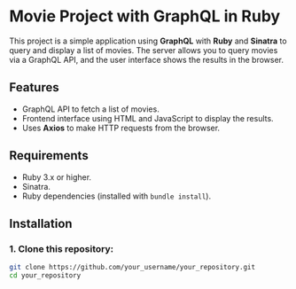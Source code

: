 # Movie Project with GraphQL in Ruby

This project is a simple application using **GraphQL** with **Ruby** and **Sinatra** to query and display a list of movies. The server allows you to query movies via a GraphQL API, and the user interface shows the results in the browser.

## Features

- GraphQL API to fetch a list of movies.
- Frontend interface using HTML and JavaScript to display the results.
- Uses **Axios** to make HTTP requests from the browser.

## Requirements

- Ruby 3.x or higher.
- Sinatra.
- Ruby dependencies (installed with `bundle install`).

## Installation

### 1. Clone this repository:

```bash
git clone https://github.com/your_username/your_repository.git
cd your_repository
